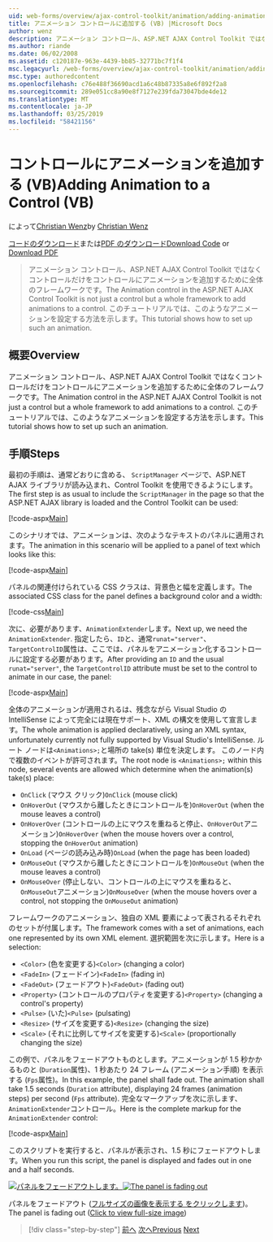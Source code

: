 ```yaml
---
uid: web-forms/overview/ajax-control-toolkit/animation/adding-animation-to-a-control-vb
title: アニメーション コントロールに追加する (VB) |Microsoft Docs
author: wenz
description: アニメーション コントロール、ASP.NET AJAX Control Toolkit ではなくコントロールだけをコントロールにアニメーションを追加するために全体のフレームワークです。 このチュートリアルではどのようにしています.
ms.author: riande
ms.date: 06/02/2008
ms.assetid: c120187e-963e-4439-bb85-32771bc7f1f4
msc.legacyurl: /web-forms/overview/ajax-control-toolkit/animation/adding-animation-to-a-control-vb
msc.type: authoredcontent
ms.openlocfilehash: c76e488f36690acd1a6c48b87335a8e6f892f2a8
ms.sourcegitcommit: 289e051cc8a90e8f7127e239fda73047bde4de12
ms.translationtype: MT
ms.contentlocale: ja-JP
ms.lasthandoff: 03/25/2019
ms.locfileid: "58421156"
---
```

<a name="adding-animation-to-a-control-vb"></a><span data-ttu-id="1787b-104">コントロールにアニメーションを追加する (VB)</span><span class="sxs-lookup"><span data-stu-id="1787b-104">Adding Animation to a Control (VB)</span></span>
====================
<span data-ttu-id="1787b-105">によって[Christian Wenz](https://github.com/wenz)</span><span class="sxs-lookup"><span data-stu-id="1787b-105">by [Christian Wenz](https://github.com/wenz)</span></span>

<span data-ttu-id="1787b-106">[コードのダウンロード](http://download.microsoft.com/download/f/9/a/f9a26acd-8df4-4484-8a18-199e4598f411/Animation1.vb.zip)または[PDF のダウンロード](http://download.microsoft.com/download/6/7/1/6718d452-ff89-4d3f-a90e-c74ec2d636a3/animation1VB.pdf)</span><span class="sxs-lookup"><span data-stu-id="1787b-106">[Download Code](http://download.microsoft.com/download/f/9/a/f9a26acd-8df4-4484-8a18-199e4598f411/Animation1.vb.zip) or [Download PDF](http://download.microsoft.com/download/6/7/1/6718d452-ff89-4d3f-a90e-c74ec2d636a3/animation1VB.pdf)</span></span>

> <span data-ttu-id="1787b-107">アニメーション コントロール、ASP.NET AJAX Control Toolkit ではなくコントロールだけをコントロールにアニメーションを追加するために全体のフレームワークです。</span><span class="sxs-lookup"><span data-stu-id="1787b-107">The Animation control in the ASP.NET AJAX Control Toolkit is not just a control but a whole framework to add animations to a control.</span></span> <span data-ttu-id="1787b-108">このチュートリアルでは、このようなアニメーションを設定する方法を示します。</span><span class="sxs-lookup"><span data-stu-id="1787b-108">This tutorial shows how to set up such an animation.</span></span>


## <a name="overview"></a><span data-ttu-id="1787b-109">概要</span><span class="sxs-lookup"><span data-stu-id="1787b-109">Overview</span></span>

<span data-ttu-id="1787b-110">アニメーション コントロール、ASP.NET AJAX Control Toolkit ではなくコントロールだけをコントロールにアニメーションを追加するために全体のフレームワークです。</span><span class="sxs-lookup"><span data-stu-id="1787b-110">The Animation control in the ASP.NET AJAX Control Toolkit is not just a control but a whole framework to add animations to a control.</span></span> <span data-ttu-id="1787b-111">このチュートリアルでは、このようなアニメーションを設定する方法を示します。</span><span class="sxs-lookup"><span data-stu-id="1787b-111">This tutorial shows how to set up such an animation.</span></span>

## <a name="steps"></a><span data-ttu-id="1787b-112">手順</span><span class="sxs-lookup"><span data-stu-id="1787b-112">Steps</span></span>

<span data-ttu-id="1787b-113">最初の手順は、通常どおりに含める、 `ScriptManager`  ページで、ASP.NET AJAX ライブラリが読み込まれ、Control Toolkit を使用できるようにします。</span><span class="sxs-lookup"><span data-stu-id="1787b-113">The first step is as usual to include the `ScriptManager` in the page so that the ASP.NET AJAX library is loaded and the Control Toolkit can be used:</span></span>

[!code-aspx[Main](adding-animation-to-a-control-vb/samples/sample1.aspx)]

<span data-ttu-id="1787b-114">このシナリオでは、アニメーションは、次のようなテキストのパネルに適用されます。</span><span class="sxs-lookup"><span data-stu-id="1787b-114">The animation in this scenario will be applied to a panel of text which looks like this:</span></span>

[!code-aspx[Main](adding-animation-to-a-control-vb/samples/sample2.aspx)]

<span data-ttu-id="1787b-115">パネルの関連付けられている CSS クラスは、背景色と幅を定義します。</span><span class="sxs-lookup"><span data-stu-id="1787b-115">The associated CSS class for the panel defines a background color and a width:</span></span>

[!code-css[Main](adding-animation-to-a-control-vb/samples/sample3.css)]

<span data-ttu-id="1787b-116">次に、必要があります、`AnimationExtender`します。</span><span class="sxs-lookup"><span data-stu-id="1787b-116">Next up, we need the `AnimationExtender`.</span></span> <span data-ttu-id="1787b-117">指定したら、`ID`と、通常`runat="server"`、`TargetControlID`属性は、ここでは、パネルをアニメーション化するコントロールに設定する必要があります。</span><span class="sxs-lookup"><span data-stu-id="1787b-117">After providing an `ID` and the usual `runat="server"`, the `TargetControlID` attribute must be set to the control to animate in our case, the panel:</span></span>

[!code-aspx[Main](adding-animation-to-a-control-vb/samples/sample4.aspx)]

<span data-ttu-id="1787b-118">全体のアニメーションが適用されるは、残念ながら Visual Studio の IntelliSense によって完全には現在サポート、XML の構文を使用して宣言します。</span><span class="sxs-lookup"><span data-stu-id="1787b-118">The whole animation is applied declaratively, using an XML syntax, unfortunately currently not fully supported by Visual Studio's IntelliSense.</span></span> <span data-ttu-id="1787b-119">ルート ノードは`<Animations>;`と場所の take(s) 単位を決定します。 このノード内で複数のイベントが許可されます。</span><span class="sxs-lookup"><span data-stu-id="1787b-119">The root node is `<Animations>;` within this node, several events are allowed which determine when the animation(s) take(s) place:</span></span>

- <span data-ttu-id="1787b-120">`OnClick` (マウス クリック)</span><span class="sxs-lookup"><span data-stu-id="1787b-120">`OnClick` (mouse click)</span></span>
- <span data-ttu-id="1787b-121">`OnHoverOut` (マウスから離したときにコントロールを)</span><span class="sxs-lookup"><span data-stu-id="1787b-121">`OnHoverOut` (when the mouse leaves a control)</span></span>
- <span data-ttu-id="1787b-122">`OnHoverOver` (コントロールの上にマウスを重ねると停止、`OnHoverOut`アニメーション)</span><span class="sxs-lookup"><span data-stu-id="1787b-122">`OnHoverOver` (when the mouse hovers over a control, stopping the `OnHoverOut` animation)</span></span>
- <span data-ttu-id="1787b-123">`OnLoad` (ページの読み込み時)</span><span class="sxs-lookup"><span data-stu-id="1787b-123">`OnLoad` (when the page has been loaded)</span></span>
- <span data-ttu-id="1787b-124">`OnMouseOut` (マウスから離したときにコントロールを)</span><span class="sxs-lookup"><span data-stu-id="1787b-124">`OnMouseOut` (when the mouse leaves a control)</span></span>
- <span data-ttu-id="1787b-125">`OnMouseOver` (停止しない、コントロールの上にマウスを重ねると、`OnMouseOut`アニメーション)</span><span class="sxs-lookup"><span data-stu-id="1787b-125">`OnMouseOver` (when the mouse hovers over a control, not stopping the `OnMouseOut` animation)</span></span>

<span data-ttu-id="1787b-126">フレームワークのアニメーション、独自の XML 要素によって表されるそれぞれのセットが付属します。</span><span class="sxs-lookup"><span data-stu-id="1787b-126">The framework comes with a set of animations, each one represented by its own XML element.</span></span> <span data-ttu-id="1787b-127">選択範囲を次に示します。</span><span class="sxs-lookup"><span data-stu-id="1787b-127">Here is a selection:</span></span>

- <span data-ttu-id="1787b-128">`<Color>` (色を変更する)</span><span class="sxs-lookup"><span data-stu-id="1787b-128">`<Color>` (changing a color)</span></span>
- <span data-ttu-id="1787b-129">`<FadeIn>` (フェードイン)</span><span class="sxs-lookup"><span data-stu-id="1787b-129">`<FadeIn>` (fading in)</span></span>
- <span data-ttu-id="1787b-130">`<FadeOut>` (フェードアウト)</span><span class="sxs-lookup"><span data-stu-id="1787b-130">`<FadeOut>` (fading out)</span></span>
- <span data-ttu-id="1787b-131">`<Property>` (コントロールのプロパティを変更する)</span><span class="sxs-lookup"><span data-stu-id="1787b-131">`<Property>` (changing a control's property)</span></span>
- <span data-ttu-id="1787b-132">`<Pulse>` (いた)</span><span class="sxs-lookup"><span data-stu-id="1787b-132">`<Pulse>` (pulsating)</span></span>
- <span data-ttu-id="1787b-133">`<Resize>` (サイズを変更する)</span><span class="sxs-lookup"><span data-stu-id="1787b-133">`<Resize>` (changing the size)</span></span>
- <span data-ttu-id="1787b-134">`<Scale>` (それに比例してサイズを変更する)</span><span class="sxs-lookup"><span data-stu-id="1787b-134">`<Scale>` (proportionally changing the size)</span></span>

<span data-ttu-id="1787b-135">この例で、パネルをフェードアウトものとします。アニメーションが 1.5 秒かかるものと (`Duration`属性)、1 秒あたり 24 フレーム (アニメーション手順) を表示する (`Fps`属性)。</span><span class="sxs-lookup"><span data-stu-id="1787b-135">In this example, the panel shall fade out. The animation shall take 1.5 seconds (`Duration` attribute), displaying 24 frames (animation steps) per second (`Fps` attribute).</span></span> <span data-ttu-id="1787b-136">完全なマークアップを次に示します、`AnimationExtender`コントロール。</span><span class="sxs-lookup"><span data-stu-id="1787b-136">Here is the complete markup for the `AnimationExtender` control:</span></span>

[!code-aspx[Main](adding-animation-to-a-control-vb/samples/sample5.aspx)]

<span data-ttu-id="1787b-137">このスクリプトを実行すると、パネルが表示され、1.5 秒にフェードアウトします。</span><span class="sxs-lookup"><span data-stu-id="1787b-137">When you run this script, the panel is displayed and fades out in one and a half seconds.</span></span>


<span data-ttu-id="1787b-138">[![パネルをフェードアウトします。](adding-animation-to-a-control-vb/_static/image2.png)](adding-animation-to-a-control-vb/_static/image1.png)</span><span class="sxs-lookup"><span data-stu-id="1787b-138">[![The panel is fading out](adding-animation-to-a-control-vb/_static/image2.png)](adding-animation-to-a-control-vb/_static/image1.png)</span></span>

<span data-ttu-id="1787b-139">パネルをフェードアウト ([フルサイズの画像を表示する をクリックします](adding-animation-to-a-control-vb/_static/image3.png))。</span><span class="sxs-lookup"><span data-stu-id="1787b-139">The panel is fading out ([Click to view full-size image](adding-animation-to-a-control-vb/_static/image3.png))</span></span>

> [!div class="step-by-step"]
> <span data-ttu-id="1787b-140">[前へ](dynamically-controlling-updatepanel-animations-cs.md)
> [次へ](executing-several-animations-at-the-same-time-vb.md)</span><span class="sxs-lookup"><span data-stu-id="1787b-140">[Previous](dynamically-controlling-updatepanel-animations-cs.md)
[Next](executing-several-animations-at-the-same-time-vb.md)</span></span>
